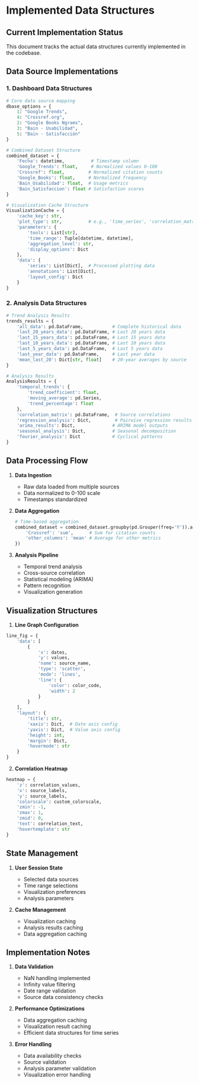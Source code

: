 # Implemented Data Structures

## Current Implementation Status

This document tracks the actual data structures currently implemented in the codebase.

## Data Source Implementations

### 1. Dashboard Data Structures

```python
# Core data source mapping
dbase_options = {
    1: "Google Trends",
    4: "Crossref.org",
    2: "Google Books Ngrams",
    3: "Bain - Usabilidad",
    5: "Bain - Satisfacción"
}

# Combined Dataset Structure
combined_dataset = {
    'Fecha': datetime,          # Timestamp column
    'Google_Trends': float,     # Normalized values 0-100
    'Crossref': float,         # Normalized citation counts
    'Google_Books': float,     # Normalized frequency
    'Bain_Usabilidad': float,  # Usage metrics
    'Bain_Satisfaccion': float # Satisfaction scores
}

# Visualization Cache Structure
VisualizationCache = {
    'cache_key': str,
    'plot_type': str,          # e.g., 'time_series', 'correlation_matrix'
    'parameters': {
        'tools': List[str],
        'time_range': Tuple[datetime, datetime],
        'aggregation_level': str,
        'display_options': Dict
    },
    'data': {
        'series': List[Dict],  # Processed plotting data
        'annotations': List[Dict],
        'layout_config': Dict
    }
}
```

### 2. Analysis Data Structures

```python
# Trend Analysis Results
trends_results = {
    'all_data': pd.DataFrame,           # Complete historical data
    'last_20_years_data': pd.DataFrame, # Last 20 years data
    'last_15_years_data': pd.DataFrame, # Last 15 years data
    'last_10_years_data': pd.DataFrame, # Last 10 years data
    'last_5_years_data': pd.DataFrame,  # Last 5 years data
    'last_year_data': pd.DataFrame,     # Last year data
    'mean_last_20': Dict[str, float]    # 20-year averages by source
}

# Analysis Results
AnalysisResults = {
    'temporal_trends': {
        'trend_coefficient': float,
        'moving_average': pd.Series,
        'trend_percentage': float
    },
    'correlation_matrix': pd.DataFrame,  # Source correlations
    'regression_analysis': Dict,         # Pairwise regression results
    'arima_results': Dict,              # ARIMA model outputs
    'seasonal_analysis': Dict,          # Seasonal decomposition
    'fourier_analysis': Dict            # Cyclical patterns
}
```

## Data Processing Flow

1. **Data Ingestion**

   - Raw data loaded from multiple sources
   - Data normalized to 0-100 scale
   - Timestamps standardized

2. **Data Aggregation**

   ```python
   # Time-based aggregation
   combined_dataset = combined_dataset.groupby(pd.Grouper(freq='Y')).agg({
       'Crossref': 'sum',      # Sum for citation counts
       'other_columns': 'mean' # Average for other metrics
   })
   ```

3. **Analysis Pipeline**
   - Temporal trend analysis
   - Cross-source correlation
   - Statistical modeling (ARIMA)
   - Pattern recognition
   - Visualization generation

## Visualization Structures

1. **Line Graph Configuration**

```python
line_fig = {
    'data': [
        {
            'x': dates,
            'y': values,
            'name': source_name,
            'type': 'scatter',
            'mode': 'lines',
            'line': {
                'color': color_code,
                'width': 2
            }
        }
    ],
    'layout': {
        'title': str,
        'xaxis': Dict,  # Date axis config
        'yaxis': Dict,  # Value axis config
        'height': int,
        'margin': Dict,
        'hovermode': str
    }
}
```

2. **Correlation Heatmap**

```python
heatmap = {
    'z': correlation_values,
    'x': source_labels,
    'y': source_labels,
    'colorscale': custom_colorscale,
    'zmin': -1,
    'zmax': 1,
    'zmid': 0,
    'text': correlation_text,
    'hovertemplate': str
}
```

## State Management

1. **User Session State**

   - Selected data sources
   - Time range selections
   - Visualization preferences
   - Analysis parameters

2. **Cache Management**
   - Visualization caching
   - Analysis results caching
   - Data aggregation caching

## Implementation Notes

1. **Data Validation**

   - NaN handling implemented
   - Infinity value filtering
   - Date range validation
   - Source data consistency checks

2. **Performance Optimizations**

   - Data aggregation caching
   - Visualization result caching
   - Efficient data structures for time series

3. **Error Handling**
   - Data availability checks
   - Source validation
   - Analysis parameter validation
   - Visualization error handling
